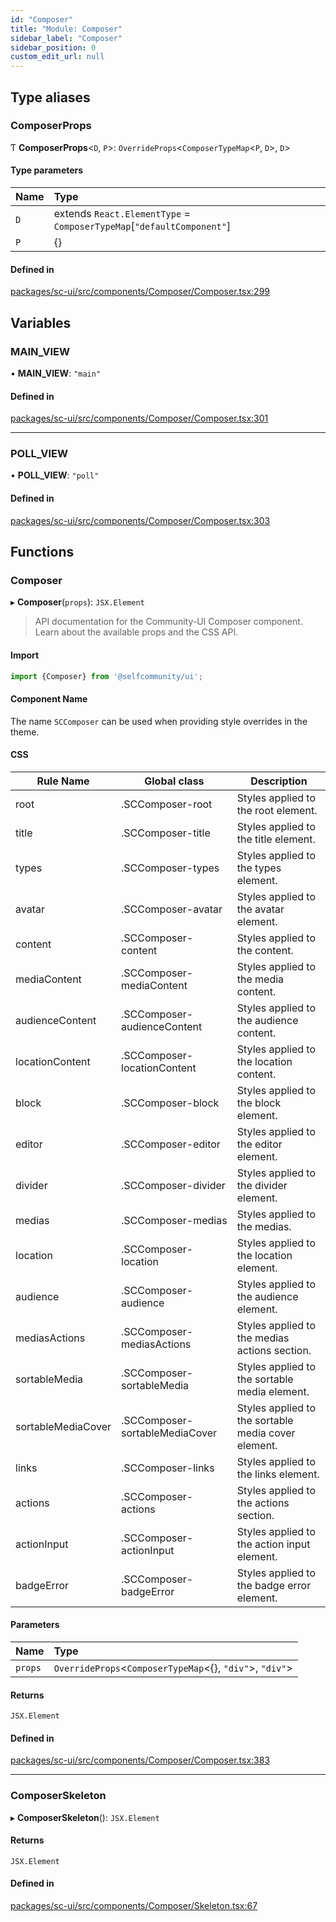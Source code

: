 ```yaml
---
id: "Composer"
title: "Module: Composer"
sidebar_label: "Composer"
sidebar_position: 0
custom_edit_url: null
---
```


## Type aliases

### ComposerProps

Ƭ **ComposerProps**<`D`, `P`\>: `OverrideProps`<`ComposerTypeMap`<`P`, `D`\>, `D`\>

#### Type parameters

| Name | Type |
| :------ | :------ |
| `D` | extends `React.ElementType` = `ComposerTypeMap`[``"defaultComponent"``] |
| `P` | {} |

#### Defined in

[packages/sc-ui/src/components/Composer/Composer.tsx:299](https://github.com/selfcommunity/community-ui/blob/9148e4e/packages/sc-ui/src/components/Composer/Composer.tsx#L299)

## Variables

### MAIN\_VIEW

• **MAIN\_VIEW**: ``"main"``

#### Defined in

[packages/sc-ui/src/components/Composer/Composer.tsx:301](https://github.com/selfcommunity/community-ui/blob/9148e4e/packages/sc-ui/src/components/Composer/Composer.tsx#L301)

___

### POLL\_VIEW

• **POLL\_VIEW**: ``"poll"``

#### Defined in

[packages/sc-ui/src/components/Composer/Composer.tsx:303](https://github.com/selfcommunity/community-ui/blob/9148e4e/packages/sc-ui/src/components/Composer/Composer.tsx#L303)

## Functions

### Composer

▸ **Composer**(`props`): `JSX.Element`

> API documentation for the Community-UI Composer component. Learn about the available props and the CSS API.

#### Import
```jsx
import {Composer} from '@selfcommunity/ui';
```
#### Component Name
The name `SCComposer` can be used when providing style overrides in the theme.

#### CSS

|Rule Name|Global class|Description|
|---|---|---|
|root|.SCComposer-root|Styles applied to the root element.|
|title|.SCComposer-title|Styles applied to the title element.|
|types|.SCComposer-types|Styles applied to the types element.|
|avatar|.SCComposer-avatar|Styles applied to the avatar element.|
|content|.SCComposer-content|Styles applied to the content.|
|mediaContent|.SCComposer-mediaContent|Styles applied to the media content.|
|audienceContent|.SCComposer-audienceContent|Styles applied to the audience content.|
|locationContent|.SCComposer-locationContent|Styles applied to the location content.|
|block|.SCComposer-block|Styles applied to the block element.|
|editor|.SCComposer-editor|Styles applied to the editor element.|
|divider|.SCComposer-divider|Styles applied to the divider element.|
|medias|.SCComposer-medias|Styles applied to the medias.|
|location|.SCComposer-location|Styles applied to the location element.|
|audience|.SCComposer-audience|Styles applied to the audience element.|
|mediasActions|.SCComposer-mediasActions|Styles applied to the medias actions section.|
|sortableMedia|.SCComposer-sortableMedia|Styles applied to the sortable media element.|
|sortableMediaCover|.SCComposer-sortableMediaCover|Styles applied to the sortable media cover element.|
|links|.SCComposer-links|Styles applied to the links element.|
|actions|.SCComposer-actions|Styles applied to the actions section.|
|actionInput|.SCComposer-actionInput|Styles applied to the action input element.|
|badgeError|.SCComposer-badgeError|Styles applied to the badge error element.|

#### Parameters

| Name | Type |
| :------ | :------ |
| `props` | `OverrideProps`<`ComposerTypeMap`<{}, ``"div"``\>, ``"div"``\> |

#### Returns

`JSX.Element`

#### Defined in

[packages/sc-ui/src/components/Composer/Composer.tsx:383](https://github.com/selfcommunity/community-ui/blob/9148e4e/packages/sc-ui/src/components/Composer/Composer.tsx#L383)

___

### ComposerSkeleton

▸ **ComposerSkeleton**(): `JSX.Element`

#### Returns

`JSX.Element`

#### Defined in

[packages/sc-ui/src/components/Composer/Skeleton.tsx:67](https://github.com/selfcommunity/community-ui/blob/9148e4e/packages/sc-ui/src/components/Composer/Skeleton.tsx#L67)
